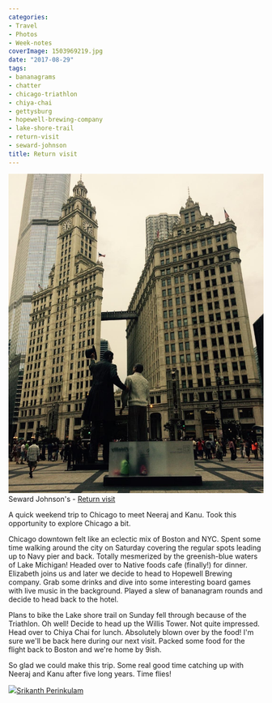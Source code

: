 ```yaml
---
categories:
- Travel
- Photos
- Week-notes
coverImage: 1503969219.jpg
date: "2017-08-29"
tags:
- bananagrams
- chatter
- chicago-triathlon
- chiya-chai
- gettysburg
- hopewell-brewing-company
- lake-shore-trail
- return-visit
- seward-johnson
title: Return visit
---
```

![](images/1503969219.jpg)
Seward Johnson's - [Return visit](http://www.chicagotribune.com/g00/news/ct-abraham-lincoln-statue-pioneer-court-met-20161101-story.html)

A quick weekend trip to Chicago to meet Neeraj and Kanu. Took this opportunity to explore Chicago a bit.

Chicago downtown felt like an eclectic mix of Boston and NYC. Spent some time walking around the city on Saturday covering the regular spots leading up to Navy pier and back. Totally mesmerized by the greenish-blue waters of Lake Michigan! Headed over to Native foods cafe (finally!) for dinner. Elizabeth joins us and later we decide to head to Hopewell Brewing company. Grab some drinks and dive into some interesting board games with live music in the background. Played a slew of bananagram rounds and decide to head back to the hotel.

Plans to bike the Lake shore trail on Sunday fell through because of the Triathlon. Oh well! Decide to head up the Willis Tower. Not quite impressed. Head over to Chiya Chai for lunch. Absolutely blown over by the food! I'm sure we'll be back here during our next visit. Packed some food for the flight back to Boston and we're home by 9ish.

So glad we could make this trip. Some real good time catching up with Neeraj and Kanu after five long years. Time flies!

![](images/cropped-cropped-SP01-550afdebv1_site_icon.png)[Srikanth Perinkulam](https://srikanthperinkulam.com)
